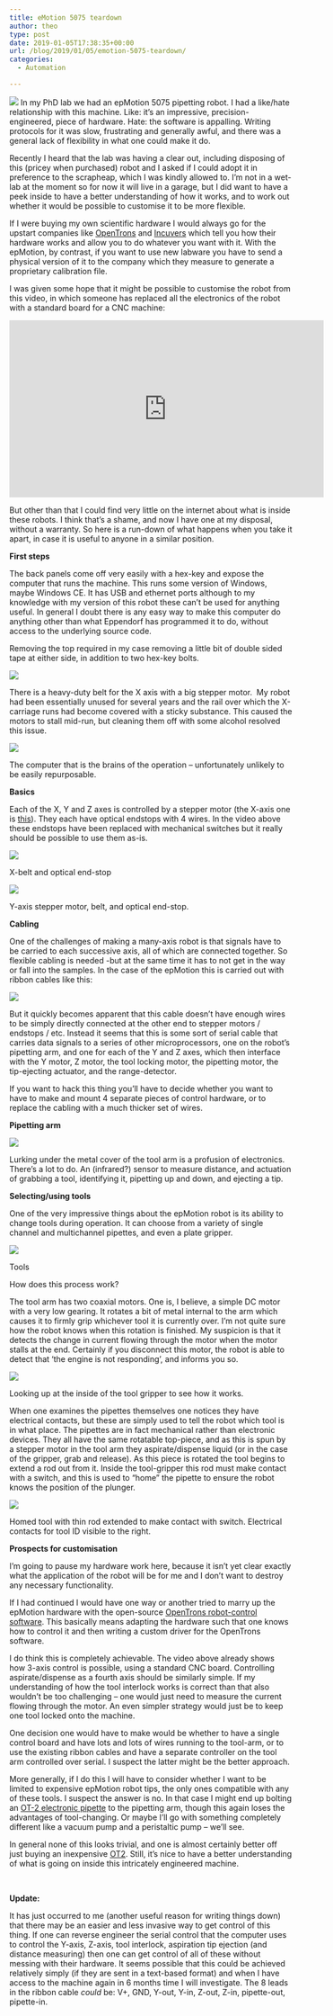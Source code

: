 ```yaml
---
title: eMotion 5075 teardown
author: theo
type: post
date: 2019-01-05T17:38:35+00:00
url: /blog/2019/01/05/emotion-5075-teardown/
categories:
  - Automation

---
```

![](/post/archive_posts/old_wp_images/wp-content/uploads/2019/01/epmotion.jpg)
In my PhD lab we had an epMotion 5075 pipetting robot. I had a like/hate relationship with this machine. Like: it&#8217;s an impressive, precision-engineered, piece of hardware. Hate: the software is appalling. Writing protocols for it was slow, frustrating and generally awful, and there was a general lack of flexibility in what one could make it do.

Recently I heard that the lab was having a clear out, including disposing of this (pricey when purchased) robot and I asked if I could adopt it in preference to the scrapheap, which I was kindly allowed to. I&#8217;m not in a wet-lab at the moment so for now it will live in a garage, but I did want to have a peek inside to have a better understanding of how it works, and to work out whether it would be possible to customise it to be more flexible.

If I were buying my own scientific hardware I would always go for the upstart companies like [OpenTrons][2] and [Incuvers][3] which tell you how their hardware works and allow you to do whatever you want with it. With the epMotion, by contrast, if you want to use new labware you have to send a physical version of it to the company which they measure to generate a proprietary calibration file.

I was given some hope that it might be possible to customise the robot from this video, in which someone has replaced all the electronics of the robot with a standard board for a CNC machine:

<p><iframe src="https://www.youtube.com/embed/IDlZ_FIUgjM" width="560" height="315" frameborder="0" allowfullscreen="allowfullscreen"></iframe></p>

But other than that I could find very little on the internet about what is inside these robots. I think that&#8217;s a shame, and now I have one at my disposal, without a warranty. So here is a run-down of what happens when you take it apart, in case it is useful to anyone in a similar position.

**First steps**

The back panels come off very easily with a hex-key and expose the computer that runs the machine. This runs some version of Windows, maybe Windows CE. It has USB and ethernet ports although to my knowledge with my version of this robot these can&#8217;t be used for anything useful. In general I doubt there is any easy way to make this computer do anything other than what Eppendorf has programmed it to do, without access to the underlying source code.

Removing the top required in my case removing a little bit of double sided tape at either side, in addition to two hex-key bolts.

![](/post/archive_posts/old_wp_images/wp-content/uploads/2019/01/epmotionteardown1.jpg)

There is a heavy-duty belt for the X axis with a big stepper motor.  My robot had been essentially unused for several years and the rail over which the X-carriage runs had become covered with a sticky substance. This caused the motors to stall mid-run, but cleaning them off with some alcohol resolved this issue.

![](/post/archive_posts/old_wp_images/wp-content/uploads/2019/01/P1010610-1200x1600.jpg)

<figcaption id="caption-attachment-321" class="wp-caption-text">The computer that is the brains of the operation &#8211; unfortunately unlikely to be easily repurposable.</figcaption></figure>

**Basics**

Each of the X, Y and Z axes is controlled by a stepper motor (the X-axis one is [this][6]). They each have optical endstops with 4 wires. In the video above these endstops have been replaced with mechanical switches but it really should be possible to use them as-is.


![](/post/archive_posts/old_wp_images/wp-content/uploads/2019/01/P1010626-e1546707506491-1200x1600.jpg)
<figcaption id="caption-attachment-322" class="wp-caption-text">X-belt and optical end-stop</figcaption></figure>


![](/post/archive_posts/old_wp_images/wp-content/uploads/2019/01/P1010690-1200x900.jpg)
<figcaption id="caption-attachment-317" class="wp-caption-text">Y-axis stepper motor, belt, and optical end-stop.</figcaption></figure>

**Cabling**

One of the challenges of making a many-axis robot is that signals have to be carried to each successive axis, all of which are connected together. So flexible cabling is needed -but at the same time it has to not get in the way or fall into the samples. In the case of the epMotion this is carried out with ribbon cables like this:


![](/post/archive_posts/old_wp_images/wp-content/uploads/2019/01/ribboncable-1200x900.jpg)

But it quickly becomes apparent that this cable doesn&#8217;t have enough wires to be simply directly connected at the other end to stepper motors / endstops / etc. Instead it seems that this is some sort of serial cable that carries data signals to a series of other microprocessors, one on the robot&#8217;s pipetting arm, and one for each of the Y and Z axes, which then interface with the Y motor, Z motor, the tool locking motor, the pipetting motor, the tip-ejecting actuator, and the range-detector.

If you want to hack this thing you&#8217;ll have to decide whether you want to have to make and mount 4 separate pieces of control hardware, or to replace the cabling with a much thicker set of wires.

**Pipetting arm**


![](/post/archive_posts/old_wp_images/wp-content/uploads/2019/01/pipettearm2-1200x872.jpg)

Lurking under the metal cover of the tool arm is a profusion of electronics. There&#8217;s a lot to do. An (infrared?) sensor to measure distance, and actuation of grabbing a tool, identifying it, pipetting up and down, and ejecting a tip.

**Selecting/using tools**

One of the very impressive things about the epMotion robot is its ability to change tools during operation. It can choose from a variety of single channel and multichannel pipettes, and even a plate gripper.


![](/post/archive_posts/old_wp_images/wp-content/uploads/2019/01/P1010677-1200x900.jpg)
<figcaption id="caption-attachment-326" class="wp-caption-text">Tools</figcaption>

How does this process work?

The tool arm has two coaxial motors. One is, I believe, a simple DC motor with a very low gearing. It rotates a bit of metal internal to the arm which causes it to firmly grip whichever tool it is currently over. I&#8217;m not quite sure how the robot knows when this rotation is finished. My suspicion is that it detects the change in current flowing through the motor when the motor stalls at the end. Certainly if you disconnect this motor, the robot is able to detect that &#8216;the engine is not responding&#8217;, and informs you so.


![](/post/archive_posts/old_wp_images/wp-content/uploads/2019/01/insidetoolarm-1200x900.jpg)
<figcaption id="caption-attachment-325" class="wp-caption-text">Looking up at the inside of the tool gripper to see how it works.</figcaption>

When one examines the pipettes themselves one notices they have electrical contacts, but these are simply used to tell the robot which tool is in what place. The pipettes are in fact mechanical rather than electronic devices. They all have the same rotatable top-piece, and as this is spun by a stepper motor in the tool arm they aspirate/dispense liquid (or in the case of the gripper, grab and release). As this piece is rotated the tool begins to extend a rod out from it. Inside the tool-gripper this rod must make contact with a switch, and this is used to &#8220;home&#8221; the pipette to ensure the robot knows the position of the plunger.


![](/post/archive_posts/old_wp_images/wp-content/uploads/2019/01/P1010651-1200x900.jpg)
<figcaption id="caption-attachment-327" class="wp-caption-text">Homed tool with thin rod extended to make contact with switch. Electrical contacts for tool ID visible to the right.</figcaption></figure>

**Prospects for customisation**

I&#8217;m going to pause my hardware work here, because it isn&#8217;t yet clear exactly what the application of the robot will be for me and I don&#8217;t want to destroy any necessary functionality.

If I had continued I would have one way or another tried to marry up the epMotion hardware with the open-source [OpenTrons robot-control software][14]. This basically means adapting the hardware such that one knows how to control it and then writing a custom driver for the OpenTrons software.

I do think this is completely achievable. The video above already shows how 3-axis control is possible, using a standard CNC board. Controlling aspirate/dispense as a fourth axis should be similarly simple. If my understanding of how the tool interlock works is correct than that also wouldn&#8217;t be too challenging &#8211; one would just need to measure the current flowing through the motor. An even simpler strategy would just be to keep one tool locked onto the machine.

One decision one would have to make would be whether to have a single control board and have lots and lots of wires running to the tool-arm, or to use the existing ribbon cables and have a separate controller on the tool arm controlled over serial. I suspect the latter might be the better approach.

More generally, if I do this I will have to consider whether I want to be limited to expensive epMotion robot tips, the only ones compatible with any of these tools. I suspect the answer is no. In that case I might end up bolting an [OT-2 electronic pipette][15] to the pipetting arm, though this again loses the advantages of tool-changing. Or maybe I&#8217;ll go with something completely different like a vacuum pump and a peristaltic pump &#8211; we&#8217;ll see.

In general none of this looks trivial, and one is almost certainly better off just buying an inexpensive [OT2][16]. Still, it&#8217;s nice to have a better understanding of what is going on inside this intricately engineered machine.

&nbsp;

**Update:**

It has just occurred to me (another useful reason for writing things down) that there may be an easier and less invasive way to get control of this thing. If one can reverse engineer the serial control that the computer uses to control the Y-axis, Z-axis, tool interlock, aspiration tip ejection (and distance measuring) then one can get control of all of these without messing with their hardware. It seems possible that this could be achieved relatively simply (if they are sent in a text-based format) and when I have access to the machine again in 6 months time I will investigate. The 8 leads in the ribbon cable _could_ be: V+, GND, Y-out, Y-in, Z-out, Z-in, pipette-out, pipette-in.

 [1]: http://bl;
 [2]: http://opentrons.com/
 [3]: https://incuvers.com/
 [4]: /post/archive_posts/old_wp_images/wp-content/uploads/2019/01/epmotionteardown1.jpg
 [5]: /post/archive_posts/old_wp_images/wp-content/uploads/2019/01/P1010610.jpg
 [6]: https://catalog.orientalmotor.com/item/all-categories/tegories-pk-series-2-phase-stepping-motors-legacy-/pk266-03a
 [7]: /post/archive_posts/old_wp_images/wp-content/uploads/2019/01/P1010626-e1546707506491.jpg
 [8]: /post/archive_posts/old_wp_images/wp-content/uploads/2019/01/P1010690.jpg
 [9]: /post/archive_posts/old_wp_images/wp-content/uploads/2019/01/ribboncable.jpg
 [10]: /post/archive_posts/old_wp_images/wp-content/uploads/2019/01/pipettearm2.jpg
 [11]: /post/archive_posts/old_wp_images/wp-content/uploads/2019/01/P1010677.jpg
 [12]: /post/archive_posts/old_wp_images/wp-content/uploads/2019/01/insidetoolarm.jpg
 [13]: /post/archive_posts/old_wp_images/wp-content/uploads/2019/01/P1010651.jpg
 [14]: https://github.com/Opentrons
 [15]: http://opentrons.com/pipettes
 [16]: http://opentrons.com/ot-2